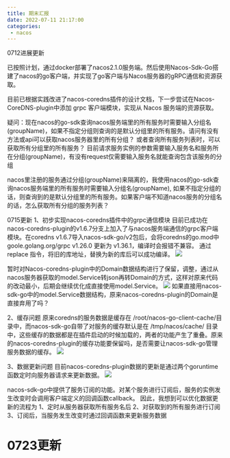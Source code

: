 ```yaml
---
title: 期末汇报
date: 2022-07-11 21:17:00
categories: 
 - nacos
---
```


0712进展更新

已按照计划，通过docker部署了nacos2.1.0服务端。然后使用Nacos-Sdk-Go搭建了nacos的go客户端，并实现了go客户端与Nacos服务器的gRPC通信和资源获取。

目前已根据实践改进了nacos-coredns插件的设计文档，下一步尝试在Nacos-CoreDNS-plugin中添加 grpc 客户端模块，实现从 Nacos 服务端的资源获取。

疑问：现在nacos的go-sdk查询nacos服务端里的所有服务时需要输入分组名(groupName)，如果不指定分组则查询的是默认分组里的所有服务。请问有没有方法或api可以获取nacos服务器里的所有分组？
或者查询所有服务列表时，可以获取所有分组里的所有服务？
目前请求服务实例的参数需要输入服务名和服务所在分组(groupName)，有没有request仅需要输入服务名就能查询包含该服务的分组


nacos里注册的服务通过分组(groupName)来隔离的，我使用nacos的go-sdk查询nacos服务端里的所有服务时需要输入分组名(groupName), 如果不指定分组的话，则查询到的是默认分组里的所有服务。如果客户端不知道nacos服务的分组名的话，怎么获取所有分组的服务列表？


0715更新
1、初步实现nacos-coredns插件中的grpc通信模块
目前已成功在nacos-coredns-plugin的v1.6.7分支上加入了与nacos服务端通信的grpc客户端模块。在coredns v1.6.7导入nacos-sdk-go/v2包后，会将coredns的go.mod中 goole.golang.org/grpc v1.26.0 更新为 v1.36.1，编译时会报错不兼容。 通过 replace 指令，将旧的库地址，替换为新的库后可以成功编译。
![](/img/ospp_record/grpc.png)

暂时对Nacos-coredns-plugin中的Domain数据结构进行了保留，调整，通过从nacos服务器获取的model.Service转json再转Domain的方式，这样对原来代码的改动最小，后期会继续优化成直接使用model.Service。
![](/img/ospp_record/getService.png)
如果直接用nacos-sdk-go中的model.Service数据结构，原来nacos-coredns-plugin的Domain是直接弃用了吗？



2、缓存问题
原来coredns的服务数据是缓存在 /root/nacos-go-client-cache/目录中，而nacos-sdk-go自带了对服务的缓存默认是在 /tmp/nacos/cache/ 目录中，这些缓存的数据都是在插件启动的时候加载的，两者的功能产生了重叠。原来的nacos-coredns-plugin的缓存功能要保留吗，是否需要让nacos-sdk-go管理服务数据的缓存。
![](/img/ospp_record/cache_dir.png)


3、数据更新问题
目前nacos-coredns-plugin数据的更新是通过两个goruntime函数定时向服务器请求来更新数据。
![](/img/ospp_record/go_func.png)

nacos-sdk-go中提供了服务订阅的功能。对某个服务进行订阅后，服务的实例发生改变时会调用客户端定义的回调函数callback。
因此，我想到可以优化数据更新的流程为
1、定时从服务器获取所有服务名后
2、对获取到的所有服务进行订阅
3、订阅后，当服务发生改变时通过回调函数来更新服务数据


# 0723更新

